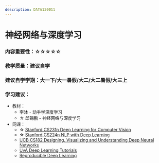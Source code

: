 ```yaml
---
description: DATA130011
---
```


# 神经网络与深度学习

### 内容重要性：☆☆☆☆☆

### 教学质量：建议自学

### 建议自学学期：大一下/大一暑假/大二/大二暑假/大三上

### 学习建议：

* 教材：
  * 李沐 - 动手学深度学习
  * ☆ 邱锡鹏 - 神经网络与深度学习
* 网课：
  * ☆ [Stanford CS231n Deep Learning for Computer Vision](https://csdiy.wiki/%E6%B7%B1%E5%BA%A6%E5%AD%A6%E4%B9%A0/CS231/)
  * ☆ [Stanford CS224n NLP with Deep Learning](https://csdiy.wiki/%E6%B7%B1%E5%BA%A6%E5%AD%A6%E4%B9%A0/CS224n/)
  * [UCB CS182 Designing, Visualizing and Understanding Deep Neural Networks](https://www.bilibili.com/video/BV1PK4y1U751)
  * [UvA Deep Learning Tutorials](https://uvadlc-notebooks.readthedocs.io/en/latest/index.html)
  * [Reproducible Deep Learning](https://www.sscardapane.it/teaching/reproducibledl/)

